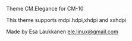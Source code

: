 <!-- Copyright (C) 2012-2013 The CyanogenMod Project

     Licensed under the Apache License, Version 2.0 (the "License");
     you may not use this file except in compliance with the License.
     You may obtain a copy of the License at

          http://www.apache.org/licenses/LICENSE-2.0

     Unless required by applicable law or agreed to in writing, software
     distributed under the License is distributed on an "AS IS" BASIS,
     WITHOUT WARRANTIES OR CONDITIONS OF ANY KIND, either express or implied.
     See the License for the specific language governing permissions and
     limitations under the License.
-->

Theme CM.Elegance for CM-10

This theme supports mdpi.hdpi,xhdpi and xxhdpi

Made by Esa Laukkanen <ele.linux@gmail.com>



